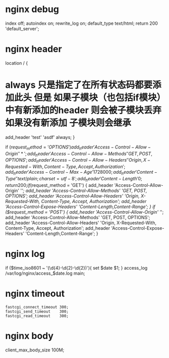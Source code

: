# nginx debug
index off;
autoindex on;
rewrite_log on;
default_type text/html;
return 200 'default_server';

# nginx header
location / {
  # always 只是指定了在所有状态码都要添加此头 但是 如果子模块（也包括if模块）中有新添加的header 则会被子模块丢弃 如果没有新添加 子模块则会继承
  add_header 'test' 'asdf' always;
}

if ($request_method = 'OPTIONS') {
add_header 'Access-Control-Allow-Origin' '*';
add_header 'Access-Control-Allow-Methods' 'GET, POST, OPTIONS';
add_header 'Access-Control-Allow-Headers' 'Origin, X-Requested-With, Content-Type, Accept, Authorization';
add_header 'Access-Control-Max-Age' 1728000;
add_header 'Content-Type' 'text/plain; charset=utf-8';
add_header 'Content-Length' 0;
return 200;
}
if ($request_method = 'GET') {
add_header 'Access-Control-Allow-Origin' '*';
add_header 'Access-Control-Allow-Methods' 'GET, POST, OPTIONS';
add_header 'Access-Control-Allow-Headers' 'Origin, X-Requested-With, Content-Type, Accept, Authorization';
add_header 'Access-Control-Expose-Headers' 'Content-Length,Content-Range';
}
if ($request_method = 'POST') {
add_header 'Access-Control-Allow-Origin' '*';
add_header 'Access-Control-Allow-Methods' 'GET, POST, OPTIONS';
add_header 'Access-Control-Allow-Headers' 'Origin, X-Requested-With, Content-Type, Accept, Authorization';
add_header 'Access-Control-Expose-Headers' 'Content-Length,Content-Range';
}

# nginx log
if ($time_iso8601 ~ '(\d{4}-\d{2}-\d{2})'){
  set $date $1;
}
access_log /var/log/nginx/access_$date.log main;

# nginx timeout
    fastcgi_connect_timeout 300;
    fastcgi_send_timeout    300;
    fastcgi_read_timeout    300;

# nginx body    
client_max_body_size 100M;



